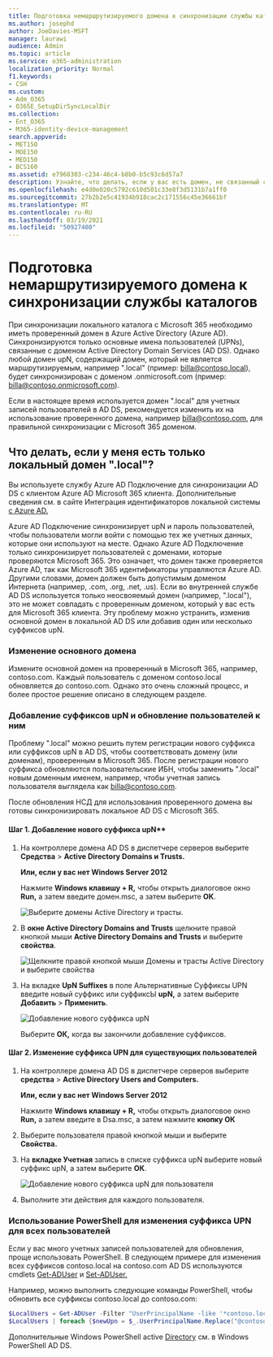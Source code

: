 ```yaml
---
title: Подготовка немаршрутизируемого домена к синхронизации службы каталогов
ms.author: josephd
author: JoeDavies-MSFT
manager: laurawi
audience: Admin
ms.topic: article
ms.service: o365-administration
localization_priority: Normal
f1.keywords:
- CSH
ms.custom:
- Adm_O365
- O365E_SetupDirSyncLocalDir
ms.collection:
- Ent_O365
- M365-identity-device-management
search.appverid:
- MET150
- MOE150
- MED150
- BCS160
ms.assetid: e7968303-c234-46c4-b8b0-b5c93c6d57a7
description: Узнайте, что делать, если у вас есть домен, не связанный с локальной учетной записью пользователя, прежде чем синхронизировать их с Microsoft 365 клиентом.
ms.openlocfilehash: e4d0e020c5792c610d501c33e8f3d5131b7a1ff0
ms.sourcegitcommit: 27b2b2e5c41934b918cac2c171556c45e36661bf
ms.translationtype: MT
ms.contentlocale: ru-RU
ms.lasthandoff: 03/19/2021
ms.locfileid: "50927400"
---
```

# <a name="prepare-a-non-routable-domain-for-directory-synchronization"></a>Подготовка немаршрутизируемого домена к синхронизации службы каталогов

При синхронизации локального каталога с Microsoft 365 необходимо иметь проверенный домен в Azure Active Directory (Azure AD). Синхронизируются только основные имена пользователей (UPNs), связанные с доменом Active Directory Domain Services (AD DS). Однако любой домен upN, содержащий домен, который не является маршрутизируемым, например ".local" (пример: billa@contoso.local), будет синхронизирован с доменом .onmicrosoft.com (пример: billa@contoso.onmicrosoft.com). 

Если в настоящее время используется домен ".local" для учетных записей пользователей в AD DS, рекомендуется изменить их на использование проверенного домена, например billa@contoso.com, для правильной синхронизации с Microsoft 365 доменом.
  
## <a name="what-if-i-only-have-a-local-on-premises-domain"></a>Что делать, если у меня есть только локальный домен ".local"?

Вы используете службу Azure AD Подключение для синхронизации AD DS с клиентом Azure AD Microsoft 365 клиента. Дополнительные сведения см. в сайте Интеграция идентификаторов локальной системы [с Azure AD.](/azure/architecture/reference-architectures/identity/azure-ad)
  
Azure AD Подключение синхронизирует upN и пароль пользователей, чтобы пользователи могли войти с помощью тех же учетных данных, которые они используют на месте. Однако Azure AD Подключение только синхронизирует пользователей с доменами, которые проверяются Microsoft 365. Это означает, что домен также проверяется Azure AD, так как Microsoft 365 идентификаторы управляются Azure AD. Другими словами, домен должен быть допустимым доменом Интернета (например, .com, .org, .net, .us). Если во внутренней службе AD DS используется только неосвояемый домен (например, ".local"), это не может совпадать с проверенным доменом, который у вас есть для Microsoft 365 клиента. Эту проблему можно устранить, изменив основной домен в локальной AD DS или добавив один или несколько суффиксов upN.
  
### <a name="change-your-primary-domain"></a>Изменение основного домена

Измените основной домен на проверенный в Microsoft 365, например, contoso.com. Каждый пользователь с доменом contoso.local обновляется до contoso.com. Однако это очень сложный процесс, и более простое решение описано в следующем разделе.
  
### <a name="add-upn-suffixes-and-update-your-users-to-them"></a>Добавление суффиксов upN и обновление пользователей к ним

Проблему ".local" можно решить путем регистрации нового суффикса или суффиксов upN в AD DS, чтобы соответствовать домену (или доменам), проверенным в Microsoft 365. После регистрации нового суффикса обновляются пользовательские ИБН, чтобы заменить ".local" новым доменным именем, например, чтобы учетная запись пользователя выглядела как billa@contoso.com.
  
После обновления НСД для использования проверенного домена вы готовы синхронизировать локальное AD DS с Microsoft 365.
  
#### <a name="step-1-add-the-new-upn-suffix"></a>Шаг 1. Добавление нового суффикса upN**
  
1. На контроллере домена AD DS в диспетчере серверов выберите **Средства** \> **Active Directory Domains и Trusts.**
    
    **Или, если у вас нет Windows Server 2012**
    
    Нажмите **Windows клавишу + R,** чтобы открыть диалоговое окно **Run,** а затем введите домен.msc, а затем выберите **ОК**.
    
    ![Выберите домены Active Directory и трасты.](../media/46b6e007-9741-44af-8517-6f682e0ac974.png)
  
2. В **окне Active Directory Domains and Trusts** щелкните правой кнопкой мыши **Active Directory Domains and Trusts** и выберите **свойства**.
    
    ![Щелкните правой кнопкой мыши Домены и трасты Active Directory и выберите свойства](../media/39d20812-ffb5-4ba9-8d7b-477377ac360d.png)
  
3. На вкладке **UpN Suffixes** в поле Альтернативные Суффиксы UPN введите новый суффикс или суффиксЫ **upN,** а затем выберите **Добавить** \> **Применить**.
    
    ![Добавление нового суффикса upN](../media/a4aaf919-7adf-469a-b93f-83ef284c0915.PNG)
  
    Выберите **ОК,** когда вы закончили добавление суффиксов. 
    
 #### <a name="step-2-change-the-upn-suffix-for-existing-users"></a>Шаг 2. Изменение суффикса UPN для существующих пользователей
  
1. На контроллере домена AD DS в диспетчере серверов выберите **средства** \> **Active Directory Users and Computers.**
    
    **Или, если у вас нет Windows Server 2012**
    
    Нажмите **Windows клавишу + R,** чтобы открыть диалоговое окно **Run,** а затем введите в Dsa.msc, а затем нажмите **кнопку ОК**
    
2. Выберите пользователя правой кнопкой мыши и выберите **Свойства.**
    
3. На **вкладке Учетная** запись в списке суффикса upN выберите новый суффикс upN, а затем выберите **ОК**.
    
    ![Добавление нового суффикса upN для пользователя](../media/54876751-49f0-48cc-b864-2623c4835563.png)
  
4. Выполните эти действия для каждого пользователя.
    
   
### <a name="use-powershell-to-change-the-upn-suffix-for-all-of-your-users"></a>Использование PowerShell для изменения суффикса UPN для всех пользователей

Если у вас много учетных записей пользователей для обновления, проще использовать PowerShell. В следующем примере для изменения всех суффиксов contoso.local на contoso.com AD DS используются cmdlets [Get-ADUser](/previous-versions/windows/it-pro/windows-server-2008-R2-and-2008/ee617241(v=technet.10)) и [Set-ADUser.](/previous-versions/windows/it-pro/windows-server-2008-R2-and-2008/ee617215(v=technet.10)) 

Например, можно выполнить следующие команды PowerShell, чтобы обновить все суффиксы contoso.local до contoso.com:
    
  ```powershell
  $LocalUsers = Get-ADUser -Filter "UserPrincipalName -like '*contoso.local'" -Properties userPrincipalName -ResultSetSize $null
  $LocalUsers | foreach {$newUpn = $_.UserPrincipalName.Replace("@contoso.local","@contoso.com"); $_ | Set-ADUser -UserPrincipalName $newUpn}
  ```

Дополнительные Windows PowerShell active [Directory](/previous-versions/windows/it-pro/windows-server-2008-R2-and-2008/ee617195(v=technet.10)) см. в Windows PowerShell AD DS.